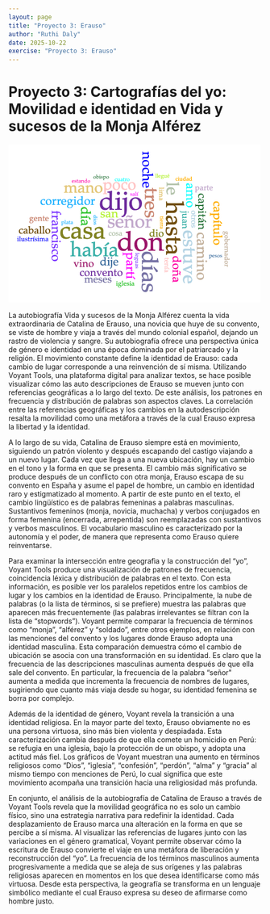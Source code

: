 ```yaml
---
layout: page
title: "Proyecto 3: Erauso"
author: "Ruthi Daly"
date: 2025-10-22
exercise: "Proyecto 3: Erauso"
---
```


# Proyecto 3: Cartografías del yo: Movilidad e identidad en Vida y sucesos de la Monja Alférez

![Grafico de la nube](https://raw.githubusercontent.com/dh-miami/SPA_410_Fall25/refs/heads/main/assets/Ruthi.nube.imagen.png)


La autobiografía Vida y sucesos de la Monja Alférez cuenta la vida extraordinaria de Catalina de Erauso, una novicia que huye de su convento, se viste de hombre y viaja a través del mundo colonial español, dejando un rastro de violencia y sangre. Su autobiografía ofrece una perspectiva única de género e identidad en una época dominada por el patriarcado y la religión. El movimiento constante define la identidad de Erauso: cada cambio de lugar corresponde a una reinvención de sí misma. Utilizando Voyant Tools, una plataforma digital para analizar textos, se hace posible visualizar cómo las auto descripciones de Erauso se mueven junto con referencias geográficas a lo largo del texto. De este análisis, los patrones en frecuencia y distribución de palabras son aspectos claves. La correlación entre las referencias geográficas y los cambios en la autodescripción resalta la movilidad como una metáfora a través de la cual Erauso expresa la libertad y la identidad.

A lo largo de su vida, Catalina de Erauso siempre está en movimiento, siguiendo un patrón violento y después escapando del castigo viajando a un nuevo lugar. Cada vez que llega a una nueva ubicación, hay un cambio en el tono y la forma en que se presenta. El cambio más significativo se produce después de un conflicto con otra monja, Erauso escapa de su convento en España y asume el papel de hombre, un cambio en identidad raro y estigmatizado al momento. A partir de este punto en el texto, el cambio lingüístico es de palabras femeninas a palabras masculinas. Sustantivos femeninos (monja, novicia, muchacha) y verbos conjugados en forma femenina (encerrada, arrepentida) son reemplazadas con sustantivos y verbos masculinos. El vocabulario masculino es caracterizado por la autonomía y el poder, de manera que representa como Erauso quiere reinventarse. 

Para examinar la intersección entre geografìa y la construcción del “yo”, Voyant Tools
produce una visualización de patrones de frecuencia, coincidencia léxica y distribución de palabras en el texto. Con esta información, es posible ver los paralelos repetidos entre los cambios de lugar y los cambios en la identidad de Erauso. Principalmente, la nube de palabras (o la lista de términos, si se prefiere) muestra las palabras que aparecen más frecuentemente (las palabras irrelevantes se filtran con la lista de “stopwords”). Voyant permite comparar la frecuencia de términos como “monja”, “alférez” y “soldado”, entre otros ejemplos, en relación con las menciones del convento y los lugares donde Erauso adopta una identidad masculina. Esta comparación demuestra cómo el cambio de ubicación se asocia con una transformación en su identidad. Es claro que la frecuencia de las descripciones masculinas aumenta después de que ella sale del convento. En particular, la frecuencia de la palabra “señor" aumenta a medida que incrementa la frecuencia de nombres de lugares, sugiriendo que cuanto más viaja desde su hogar, su identidad femenina se borra por complejo.  

Además de la identidad de género, Voyant revela la transición a una identidad religiosa. En la mayor parte del texto, Erauso obviamente no es una persona virtuosa, sino más bien violenta y despiadada. Esta caracterización cambia después de que ella comete un homicidio en Perú: se refugia en una iglesia, bajo la protección de un obispo, y adopta una actitud más fiel. Los gráficos de Voyant muestran una aumento en términos religiosos como “Dios”, “iglesia”, “confesión”, “perdón”, “alma” y “gracia” al mismo tiempo con menciones de Perú, lo cual significa que este movimiento acompaña una transición hacia una religiosidad más profunda.
  
En conjunto, el análisis de la autobiografía de Catalina de Erauso a través de Voyant Tools revela que la movilidad geográfica no es solo un cambio físico, sino una estrategia narrativa para redefinir la identidad. Cada desplazamiento de Erauso marca una alteración en la forma en que se percibe a sí misma. Al visualizar las referencias de lugares junto con las variaciones en el género gramatical, Voyant permite observar cómo la escritura de Erauso convierte el viaje en una metáfora de liberación y reconstrucción del “yo”. La frecuencia de los términos masculinos aumenta progresivamente a medida que se aleja de sus orígenes y las palabras religiosas aparecen en momentos en los que desea identificarse como más virtuosa. Desde esta perspectiva, la geografía se transforma en un lenguaje simbólico mediante el cual Erauso expresa su deseo de afirmarse como hombre justo.
